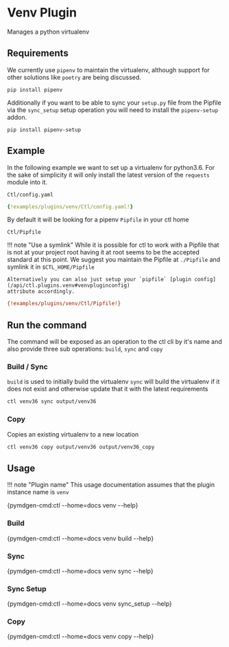 # Venv Plugin

Manages a python virtualenv 

## Requirements

We currently use `pipenv` to maintain the virtualenv, although support for other solutions like `poetry` are being discussed.

```
pip install pipenv
```

Additionally if you want to be able to sync your `setup.py` file from the Pipfile via the `sync_setup` setup operation you will need to install the `pipenv-setup` addon.

```
pip install pipenv-setup
```

## Example

In the following example we want to set up a virtualenv for python3.6. For the sake of simplicity it will only install the latest version of the `requests` module into it.

`Ctl/config.yaml`

```yaml
{!examples/plugins/venv/Ctl/config.yaml!}
```

By default it will be looking for a pipenv `Pipfile` in your ctl home

`Ctl/Pipfile`

!!! note "Use a symlink"
    While it is possible for ctl to work with a Pipfile that is not at your project root
    having it at root seems to be the accepted standard at this point. We suggest you
    maintain the Pipfile at `./Pipfile` and symlink it in `$CTL_HOME/Pipfile`

    Alternatively you can also just setup your `pipfile` [plugin config](/api/ctl.plugins.venv#venvpluginconfig)
    attribute accordingly.

```ini
{!examples/plugins/venv/Ctl/Pipfile!}
```

## Run the command

The command will be exposed as an operation to the ctl cli by it's name and also provide three sub operations: `build`, `sync` and `copy`

### Build / Sync

`build` is used to initially build the virtualenv
`sync` will build the virtualenv if it does not exist and otherwise update that it with the latest requirements

```sh
ctl venv36 sync output/venv36
```

### Copy

Copies an existing virtualenv to a new location

```sh
ctl venv36 copy output/venv36 output/venv36_copy
```

## Usage

!!! note "Plugin name"
    This usage documentation assumes that the plugin instance name
    is `venv`

{pymdgen-cmd:ctl --home=docs venv --help}

### Build

{pymdgen-cmd:ctl --home=docs venv build --help}

### Sync

{pymdgen-cmd:ctl --home=docs venv sync --help}

### Sync Setup

{pymdgen-cmd:ctl --home=docs venv sync_setup --help}

### Copy

{pymdgen-cmd:ctl --home=docs venv copy --help}
